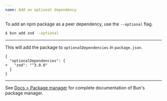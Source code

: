 ```yaml
---
name: Add an optional dependency
---
```


To add an npm package as a peer dependency, use the `--optional` flag.

```sh
$ bun add zod --optional
```

---

This will add the package to `optionalDependencies` in `package.json`.

```json-diff
{
  "optionalDependencies": {
+   "zod": "^3.0.0"
  }
}
```

---

See [Docs > Package manager](/docs/cli/install) for complete documentation of Bun's package manager.
